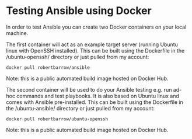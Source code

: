 # Testing Ansible using Docker

In order to test Ansible you can create two Docker containers on your local machine.

The first container will act as an example target server (running Ubuntu linux with OpenSSH installed).
This can be built using the Dockerfile in the /ubuntu-openssh/ directory or just pulled from my account:

```docker pull robertbarrow/ansible```

Note: this is a public automated build image hosted on Docker Hub.

The second container will be used to do your Ansible testing e.g. run ad-hoc commands and test playbooks. 
It is also based on Ubuntu linux and comes with Ansible pre-installed.
This can be built using the Dockerfile in the /ubuntu-ansible/ directory or just pulled from my account:

```docker pull robertbarrow/ubuntu-openssh```

Note: this is a public automated build image hosted on Docker Hub.


